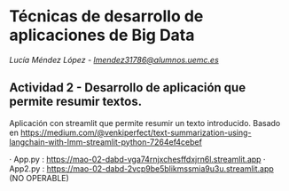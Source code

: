 # Técnicas de desarrollo de aplicaciones de Big Data

*Lucía Méndez López - lmendez31786@alumnos.uemc.es*

## Actividad 2 - Desarrollo de aplicación que permite resumir textos.

Aplicación con streamlit que permite resumir un texto introducido. Basado en https://medium.com/@venkiperfect/text-summarization-using-langchain-with-lmm-streamlit-python-7264ef4cebef


· App.py : https://mao-02-dabd-vga74rnjxchesffdxjrn6l.streamlit.app 
· App2.py : https://mao-02-dabd-2vcp9be5blikmssmia9u3u.streamlit.app (NO OPERABLE)
